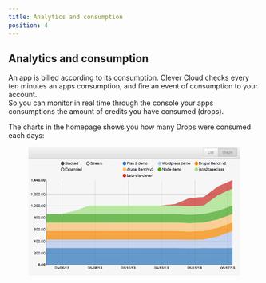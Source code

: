 ```yaml
---
title: Analytics and consumption
position: 4
---
```


## Analytics and consumption

An app is billed according to its consumption. Clever Cloud checks every ten minutes an apps consumption, and fire an event of consumption to your account.  
So you can monitor in real time through the console your apps consumptions the amount of credits you have consumed (drops).  

The charts in the homepage shows you how many Drops were consumed each days:<figure class="cc-content-imglarge"><img src="/assets/images/analytics.png"></figure>